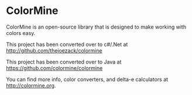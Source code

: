 # ColorMine

ColorMine is an open-source library that is designed to make working with colors easy.

This project has been converted over to c#/.Net at http://github.com/thejoezack/colormine

This project has been converted over to Java at https://github.com/colormine/colormine

You can find more info, color converters, and delta-e calculators at http://colormine.org.
